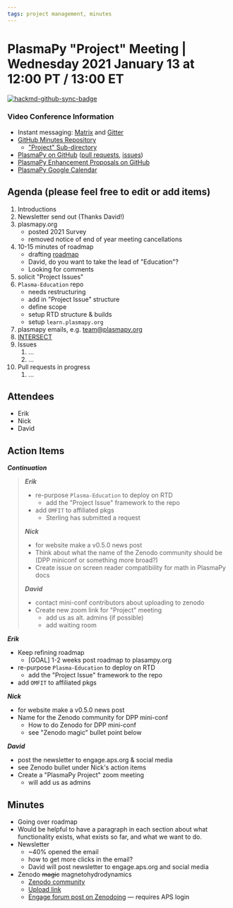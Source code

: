 ```yaml
---
tags: project management, minutes
---
```


# PlasmaPy "Project" Meeting | Wednesday 2021 January 13 at 12:00 PT / 13:00 ET

[![hackmd-github-sync-badge](https://hackmd.io/bZWrPsVuSnqup0UxBqG1Ng/badge)](https://hackmd.io/bZWrPsVuSnqup0UxBqG1Ng)


### Video Conference Information
* Instant messaging: [Matrix](https://element.im/app/#/room/#plasmapy:openastronomy.org) and [Gitter](https://gitter.im/PlasmaPy/Lobby)
* [GitHub Minutes Repository](https://github.com/PlasmaPy/plasmapy-project/tree/master/minutes)
    * ["Project" Sub-directory](https://github.com/PlasmaPy/plasmapy-project/tree/master/minutes/_project)
* [PlasmaPy on GitHub](https://github.com/PlasmaPy/plasmapy) ([pull requests](https://github.com/PlasmaPy/plasmapy/pulls), [issues](https://github.com/PlasmaPy/plasmapy/issues))
* [PlasmaPy Enhancement Proposals on GitHub](https://github.com/PlasmaPy/PlasmaPy-PLEPs)
* [PlasmaPy Google Calendar](https://calendar.google.com/calendar?cid=bzVsb3ZkcW0zaWxsam00ZTlrMDd2cmw5bWdAZ3JvdXAuY2FsZW5kYXIuZ29vZ2xlLmNvbQ)

## Agenda (please feel free to edit or add items)

1. Introductions
2. Newsletter send out (Thanks David!)
3. plasmapy.org
    * posted 2021 Survey
    * removed notice of end of year meeting cancellations
4. 10-15 minutes of roadmap
    * drafting [roadmap](https://hackmd.io/@plasmapy/ry0mmnj6v)
    * David, do you want to take the lead of "Education"?
    * Looking for comments
5. solicit "Project Issues"
6. `Plasma-Education` repo
    * needs restructuring
    * add in "Project Issue" structure
    * define scope
    * setup RTD structure & builds
    * setup `learn.plasmapy.org`
7. plasmapy emails, e.g. team@plasmapy.org
8. [INTERSECT](https://intersect-training.github.io/training-links/)
9. Issues
    1. ...
    2. ...
10. Pull requests in progress 
    1. ...
    
## Attendees

* Erik
* Nick
* David

## Action Items

***Continuation***
> ***Erik***
> * re-purpose `Plasma-Education` to deploy on RTD
>     * add the "Project Issue" framework to the repo
> * add `OMFIT` to affiliated pkgs
>     * Sterling has submitted a request
> 
> ***Nick***
> * for website make a v0.5.0 news post
> * Think about what the name of the Zenodo community should be (DPP miniconf or something more broad?)
> * Create issue on screen reader compatibility for math in PlasmaPy docs
> 
> ***David***
> * contact mini-conf contributors about uploading to zenodo
> * Create new zoom link for "Project" meeting
>     * add us as alt. admins (if possible)
>     * add waiting room

***Erik***
* Keep refining roadmap
    * [GOAL] 1-2 weeks post roadmap to plasampy.org
* re-purpose `Plasma-Education` to deploy on RTD
    * add the "Project Issue" framework to the repo
* add `OMFIT` to affiliated pkgs

***Nick***
* for website make a v0.5.0 news post
* Name for the Zenodo community for DPP mini-conf
    * How to do Zenodo for DPP mini-conf
    * see "Zenodo magic" bullet point below

***David***
* post the newsletter to engage.aps.org & social media
* see Zenodo bullet under Nick's action items
* Create a "PlasmaPy Project" zoom meeting
    * will add us as admins

## Minutes

* Going over roadmap
* Would be helpful to have a paragraph in each section about what functionality exists, what exists so far, and what we want to do.
* Newsletter
    * ~40% opened the email
    * how to get more clicks in the email?
    * David will post newsletter to engage.aps.org and social media
* Zenodo ~~magic~~ magnetohydrodynamics
    * [Zenodo community](https://zenodo.org/communities/dpp2020opensource/?page=1&size=20)
    * [Upload link](https://zenodo.org/deposit/new?c=dpp2020opensource)
    * [Engage forum post on Zenodoing](https://engage.aps.org/dpp/communities/community-home/digestviewer/viewthread?GroupId=769&MessageKey=64f33ea0-b5d6-410a-b78f-95d9c51eb6de&CommunityKey=bc7f21e7-ad44-4834-a83a-6eed2f30a2cf&tab=digestviewer&ReturnUrl=%2fdpp%2fbrowse%2fallrecentposts) — requires APS login